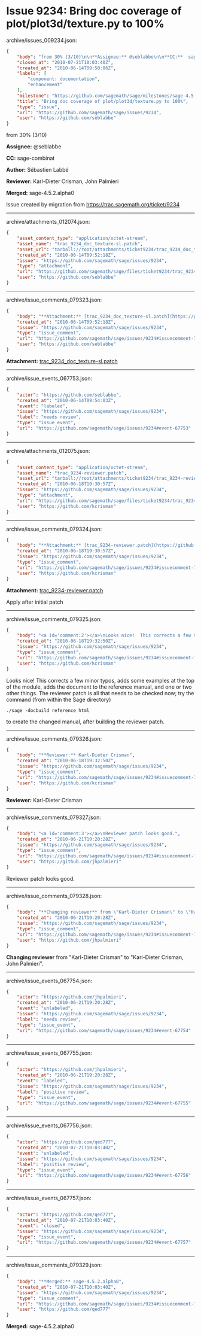 # Issue 9234: Bring doc coverage of plot/plot3d/texture.py to 100%

archive/issues_009234.json:
```json
{
    "body": "from 30% (3/10)\n\n**Assignee:** @seblabbe\n\n**CC:**  sage-combinat\n\n**Author:** S\u00e9bastien Labb\u00e9\n\n**Reviewer:** Karl-Dieter Crisman, John Palmieri\n\n**Merged:** sage-4.5.2.alpha0\n\nIssue created by migration from https://trac.sagemath.org/ticket/9234\n\n",
    "closed_at": "2010-07-21T10:03:40Z",
    "created_at": "2010-06-14T09:50:06Z",
    "labels": [
        "component: documentation",
        "enhancement"
    ],
    "milestone": "https://github.com/sagemath/sage/milestones/sage-4.5.2",
    "title": "Bring doc coverage of plot/plot3d/texture.py to 100%",
    "type": "issue",
    "url": "https://github.com/sagemath/sage/issues/9234",
    "user": "https://github.com/seblabbe"
}
```
from 30% (3/10)

**Assignee:** @seblabbe

**CC:**  sage-combinat

**Author:** Sébastien Labbé

**Reviewer:** Karl-Dieter Crisman, John Palmieri

**Merged:** sage-4.5.2.alpha0

Issue created by migration from https://trac.sagemath.org/ticket/9234





---

archive/attachments_012074.json:
```json
{
    "asset_content_type": "application/octet-stream",
    "asset_name": "trac_9234_doc_texture-sl.patch",
    "asset_url": "tarball://root/attachments/ticket9234/trac_9234_doc_texture-sl.patch",
    "created_at": "2010-06-14T09:52:18Z",
    "issue": "https://github.com/sagemath/sage/issues/9234",
    "type": "attachment",
    "url": "https://github.com/sagemath/sage/files/ticket9234/trac_9234_doc_texture-sl.patch",
    "user": "https://github.com/seblabbe"
}
```



---

archive/issue_comments_079323.json:
```json
{
    "body": "**Attachment:** [trac_9234_doc_texture-sl.patch](https://github.com/sagemath/sage/files/ticket9234/trac_9234_doc_texture-sl.patch)",
    "created_at": "2010-06-14T09:52:18Z",
    "issue": "https://github.com/sagemath/sage/issues/9234",
    "type": "issue_comment",
    "url": "https://github.com/sagemath/sage/issues/9234#issuecomment-79323",
    "user": "https://github.com/seblabbe"
}
```

**Attachment:** [trac_9234_doc_texture-sl.patch](https://github.com/sagemath/sage/files/ticket9234/trac_9234_doc_texture-sl.patch)



---

archive/issue_events_067753.json:
```json
{
    "actor": "https://github.com/seblabbe",
    "created_at": "2010-06-14T09:54:03Z",
    "event": "labeled",
    "issue": "https://github.com/sagemath/sage/issues/9234",
    "label": "needs review",
    "type": "issue_event",
    "url": "https://github.com/sagemath/sage/issues/9234#event-67753"
}
```



---

archive/attachments_012075.json:
```json
{
    "asset_content_type": "application/octet-stream",
    "asset_name": "trac_9234-reviewer.patch",
    "asset_url": "tarball://root/attachments/ticket9234/trac_9234-reviewer.patch",
    "created_at": "2010-06-18T19:30:57Z",
    "issue": "https://github.com/sagemath/sage/issues/9234",
    "type": "attachment",
    "url": "https://github.com/sagemath/sage/files/ticket9234/trac_9234-reviewer.patch",
    "user": "https://github.com/kcrisman"
}
```



---

archive/issue_comments_079324.json:
```json
{
    "body": "**Attachment:** [trac_9234-reviewer.patch](https://github.com/sagemath/sage/files/ticket9234/trac_9234-reviewer.patch)\n\nApply after initial patch",
    "created_at": "2010-06-18T19:30:57Z",
    "issue": "https://github.com/sagemath/sage/issues/9234",
    "type": "issue_comment",
    "url": "https://github.com/sagemath/sage/issues/9234#issuecomment-79324",
    "user": "https://github.com/kcrisman"
}
```

**Attachment:** [trac_9234-reviewer.patch](https://github.com/sagemath/sage/files/ticket9234/trac_9234-reviewer.patch)

Apply after initial patch



---

archive/issue_comments_079325.json:
```json
{
    "body": "<a id='comment:2'></a>\nLooks nice!  This corrects a few minor typos, adds some examples at the top of the module, adds the document to the reference manual, and one or two other things.  The reviewer patch is all that needs to be checked now; try the command (from within the Sage directory)\n\n```\n./sage -docbuild reference html\n```\nto create the changed manual, after building the reviewer patch.",
    "created_at": "2010-06-18T19:32:50Z",
    "issue": "https://github.com/sagemath/sage/issues/9234",
    "type": "issue_comment",
    "url": "https://github.com/sagemath/sage/issues/9234#issuecomment-79325",
    "user": "https://github.com/kcrisman"
}
```

<a id='comment:2'></a>
Looks nice!  This corrects a few minor typos, adds some examples at the top of the module, adds the document to the reference manual, and one or two other things.  The reviewer patch is all that needs to be checked now; try the command (from within the Sage directory)

```
./sage -docbuild reference html
```
to create the changed manual, after building the reviewer patch.



---

archive/issue_comments_079326.json:
```json
{
    "body": "**Reviewer:** Karl-Dieter Crisman",
    "created_at": "2010-06-18T19:32:50Z",
    "issue": "https://github.com/sagemath/sage/issues/9234",
    "type": "issue_comment",
    "url": "https://github.com/sagemath/sage/issues/9234#issuecomment-79326",
    "user": "https://github.com/kcrisman"
}
```

**Reviewer:** Karl-Dieter Crisman



---

archive/issue_comments_079327.json:
```json
{
    "body": "<a id='comment:3'></a>\nReviewer patch looks good.",
    "created_at": "2010-06-21T19:20:28Z",
    "issue": "https://github.com/sagemath/sage/issues/9234",
    "type": "issue_comment",
    "url": "https://github.com/sagemath/sage/issues/9234#issuecomment-79327",
    "user": "https://github.com/jhpalmieri"
}
```

<a id='comment:3'></a>
Reviewer patch looks good.



---

archive/issue_comments_079328.json:
```json
{
    "body": "**Changing reviewer** from \"Karl-Dieter Crisman\" to \"Karl-Dieter Crisman, John Palmieri\".",
    "created_at": "2010-06-21T19:20:28Z",
    "issue": "https://github.com/sagemath/sage/issues/9234",
    "type": "issue_comment",
    "url": "https://github.com/sagemath/sage/issues/9234#issuecomment-79328",
    "user": "https://github.com/jhpalmieri"
}
```

**Changing reviewer** from "Karl-Dieter Crisman" to "Karl-Dieter Crisman, John Palmieri".



---

archive/issue_events_067754.json:
```json
{
    "actor": "https://github.com/jhpalmieri",
    "created_at": "2010-06-21T19:20:28Z",
    "event": "unlabeled",
    "issue": "https://github.com/sagemath/sage/issues/9234",
    "label": "needs review",
    "type": "issue_event",
    "url": "https://github.com/sagemath/sage/issues/9234#event-67754"
}
```



---

archive/issue_events_067755.json:
```json
{
    "actor": "https://github.com/jhpalmieri",
    "created_at": "2010-06-21T19:20:28Z",
    "event": "labeled",
    "issue": "https://github.com/sagemath/sage/issues/9234",
    "label": "positive review",
    "type": "issue_event",
    "url": "https://github.com/sagemath/sage/issues/9234#event-67755"
}
```



---

archive/issue_events_067756.json:
```json
{
    "actor": "https://github.com/qed777",
    "created_at": "2010-07-21T10:03:40Z",
    "event": "unlabeled",
    "issue": "https://github.com/sagemath/sage/issues/9234",
    "label": "positive review",
    "type": "issue_event",
    "url": "https://github.com/sagemath/sage/issues/9234#event-67756"
}
```



---

archive/issue_events_067757.json:
```json
{
    "actor": "https://github.com/qed777",
    "created_at": "2010-07-21T10:03:40Z",
    "event": "closed",
    "issue": "https://github.com/sagemath/sage/issues/9234",
    "type": "issue_event",
    "url": "https://github.com/sagemath/sage/issues/9234#event-67757"
}
```



---

archive/issue_comments_079329.json:
```json
{
    "body": "**Merged:** sage-4.5.2.alpha0",
    "created_at": "2010-07-21T10:03:40Z",
    "issue": "https://github.com/sagemath/sage/issues/9234",
    "type": "issue_comment",
    "url": "https://github.com/sagemath/sage/issues/9234#issuecomment-79329",
    "user": "https://github.com/qed777"
}
```

**Merged:** sage-4.5.2.alpha0
